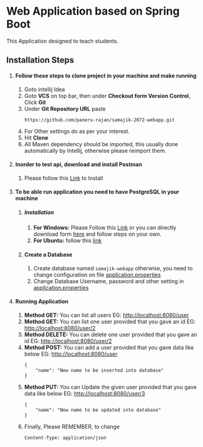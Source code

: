 # Web Application based on Spring Boot
This Application designed to teach students.



## Installation Steps
1. #### Follow these steps to clone project in your machine and make running

    1. Goto intellij Idea
    1. Goto **VCS** on top bar, then under **Checkout form Version Control**, Click **Git**
    1. Under **Git Repository URL** paste
        ```
        https://github.com/paneru-rajan/samajik-2072-webapp.git
        ```
    1. For Other settings do as per your interest.
    1. Hit **Clone**
    1. All Maven dependency should be imported, this usually done automatically by Intellij, otherwise please reimport them. 
1. #### Inorder to test api, download and install Postman 
    1. Please follow this [Link](https://chrome.google.com/webstore/detail/postman/fhbjgbiflinjbdggehcddcbncdddomop?hl=en) to Install
1. #### To be able run application you need to have PostgreSQL in your machine
    1. ##### Installation   
        1. **For Windows:** Please Follow this [Link](http://www.postgresqltutorial.com/install-postgresql/) or you can directly download form [here](https://www.enterprisedb.com/downloads/postgres-postgresql-downloads) and follow steps on your own.
        1. **For Ubuntu:** follow this [link](https://www.digitalocean.com/community/tutorials/how-to-install-and-use-postgresql-on-ubuntu-16-04)
    1. #### Create a Database
        1. Create database named ```samajik-webapp``` otherwise, you need to change configuration on file [application.properties](src/main/resources/application.properties)
        1. Change Database Username, password and other setting in [application.properties](src/main/resources/application.properties)
1. #### Running Application
    1. **Method GET:** You can list all users EG: [http://localhost:8080/user](http://localhost:8080/user)
    1. **Method GET:** You can list one user provided that you gave an id EG: [http://localhost:8080/user/2](http://localhost:8080/user/2)
    1. **Method DELETE:** You can delete one user provided that you gave an id EG: [http://localhost:8080/user/2](http://localhost:8080/user/2)
    1. **Method POST:** You can add a user provided that you gave data like below EG: [http://localhost:8080/user](http://localhost:8080/user)
        ```
        {
        	"name": "New name to be inserted into database"
        }
        ```
    1. **Method PUT:** You can Update the given user provided that you gave data like below EG: [http://localhost:8080/user/3](http://localhost:8080/user/3)
        ```
        {
            "name": "New name to be updated into database"
        }
        ```
    1. Finally, Please REMEMBER, to change 
        ```
        Content-Type: application/json
        ```
    
